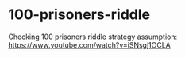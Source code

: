 # 100-prisoners-riddle
Checking 100 prisoners riddle strategy assumption: https://www.youtube.com/watch?v=iSNsgj1OCLA
